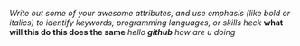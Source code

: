 _Write out some of your awesome attributes, and use emphasis (like bold or italics) to identify keywords, programming languages, or skills_
*heck*
__what will this do__
**this does the same**
_hello __github__ how are u doing_ 

